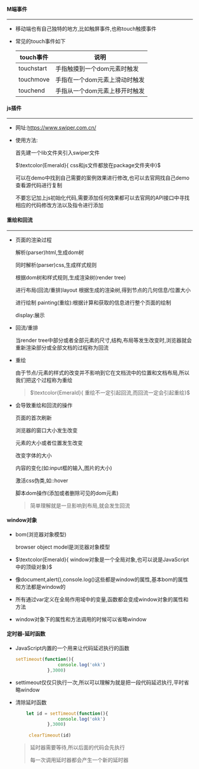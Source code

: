 #### M端事件

------

- 移动端也有自己独特的地方,比如触屏事件,也称touch触摸事件

- 常见的touch事件如下

  | touch事件  | 说明                          |
  | ---------- | ----------------------------- |
  | touchstart | 手指触摸到一个dom元素时触发   |
  | touchmove  | 手指在一个dom元素上滑动时触发 |
  | touchend   | 手指从一个dom元素上移开时触发 |

#### js插件

------

- 网址:https://www.swiper.com.cn/ 

- 使用方法:

  首先建一个lib文件夹引入swiper文件

  $\textcolor{Emerald}{  css和js文件都放在package文件夹中}$

  可以在demo中找到自己需要的案例效果进行修改,也可以去官网找自己demo查看源代码进行复制

  不要忘记加上js初始化代码,需要添加任何效果都可以去官网的API接口中寻找相应的代码修改方法以及指令进行添加

#### 重绘和回流

------

- 页面的渲染过程

  解析(parser)html,生成dom树

  同时解析(parser)css,生成样式规则

  根据dom树和样式规则,生成渲染树(render tree)

  进行布局(回流/重排)layout 根据生成的渲染树,得到节点的几何信息/位置大小

  进行绘制 painting(重绘):根据计算和获取的信息进行整个页面的绘制

  display:展示

- 回流/重排

  当render tree中部分或者全部元素的尺寸,结构,布局等发生改变时,浏览器就会重新渲染部分或全部文档的过程称为回流

- 重绘

  由于节点/元素的样式的改变并不影响到它在文档流中的位置和文档布局,所以我们把这个过程称为重绘

  > $\textcolor{Emerald}{  重绘不一定引起回流,而回流一定会引起重绘}$

- 会导致重绘和回流的操作

  页面的首次刷新

  浏览器的窗口大小发生改变

  元素的大小或者位置发生改变

  改变字体的大小

  内容的变化(如:input框的输入,图片的大小)

  激活css伪类,如::hover

  脚本dom操作(添加或者删除可见的dom元素)

  > 简单理解就是一旦影响到布局,就会发生回流

#### window对象

- bom(浏览器对象模型)

  browser object model是浏览器对象模型

- $\textcolor{Emerald}{  window对象是一个全局对象,也可以说是JavaScript中的顶级对象}$

- 像document,alert(),console.log()这些都是window的属性,基本bom的属性和方法都是window的

- 所有通过var定义在全局作用域中的变量,函数都会变成window对象的属性和方法

- window对象下的属性和方法调用的时候可以省略window

#### 定时器-延时函数

- JavaScript内置的一个用来让代码延迟执行的函数

  ```javascript
  setTimeout(function(){
                  console.log('okk')
              },3000)
  ```

- settimeout仅仅只执行一次,所以可以理解为就是把一段代码延迟执行,平时省略window

- 清除延时函数

  ```javascript
      let id = setTimeout(function(){
                  console.log('okk')
              },3000)
            
       clearTimeout(id)      
  ```

  > 延时器需要等待,所以后面的代码会先执行
  >
  > 每一次调用延时器都会产生一个新的延时器

  





